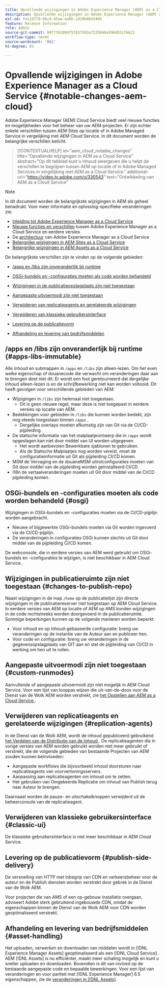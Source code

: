 ```yaml
---
title: Opvallende wijzigingen in Adobe Experience Manager (AEM) as a Cloud Service
description: Opvallende wijzigingen in Adobe Experience Manager (AEM) as a Cloud Service.
exl-id: fe11d779-66cd-45aa-aa6b-c819b88d2405
feature: Release Information
role: Admin
source-git-commit: 90f7f6209df5f837583a7225940a5984551f6622
workflow-type: tm+mt
source-wordcount: '862'
ht-degree: 6%

---
```


# Opvallende wijzigingen in Adobe Experience Manager as a Cloud Service {#notable-changes-aem-cloud}

Adobe Experience Manager (AEM) Cloud Service biedt veel nieuwe functies en mogelijkheden voor het beheer van uw AEM-projecten. Er zijn echter enkele verschillen tussen AEM Sites op locatie of in Adobe Managed Service in vergelijking met AEM Cloud Service. In dit document worden de belangrijke verschillen belicht.

>[!CONTEXTUALHELP]
>id="aem_cloud_notable_changes"
>title="Opvallende wijzigingen in AEM as a Cloud Service"
>abstract="Op dit tabblad kunt u inhoud weergeven die u helpt de verschillen te begrijpen tussen AEM op locatie of in Adobe Managed Services in vergelijking met AEM as a Cloud Service."
>additional-url="https://video.tv.adobe.com/v/330543" text="Ontwikkeling van AEM as a Cloud Service"


>[!NOTE]
>In dit document worden de belangrijkste wijzigingen in AEM als geheel benadrukt. Voor meer informatie en oplossing-specifieke veranderingen zie:
>
>* [Inleiding tot Adobe Experience Manager as a Cloud Service](/help/overview/introduction.md)
>* [Nieuwe functies en verschillen](/help/overview/what-is-new-and-different.md) tussen Adobe Experience Manager as a Cloud Service en eerdere versies
>* De [architectuur](/help/overview/architecture.md) van Adobe Experience Manager as a Cloud Service
>* [Belangrijke wijzigingen in AEM Sites as a Cloud Service](/help/sites-cloud/sites-cloud-changes.md)
>* [Belangrijke wijzigingen in AEM Assets as a Cloud Service](/help/assets/assets-cloud-changes.md)

De belangrijkste verschillen zijn te vinden op de volgende gebieden:

* [/apps en /libs zijn onveranderlijk bij runtime](#apps-libs-immutable)

* [OSGi-bundels en -configuraties moeten als code worden behandeld](#osgi)

* [Wijzigingen in de publicatieopslagplaats zijn niet toegestaan](#changes-to-publish-repo)

* [Aangepaste uitvoermodi zijn niet toegestaan](#custom-runmodes)

* [Verwijderen van replicatieagents en gerelateerde wijzigingen](#replication-agents)

* [Verwijderen van klassieke gebruikersinterface](#classic-ui)

* [Levering op de publicatievorm](#publish-side-delivery)

* [Afhandeling en levering van bedrijfsmiddelen](#asset-handling)

## /apps en /libs zijn onveranderlijk bij runtime {#apps-libs-immutable}

Alle inhoud en submappen in `/apps` en `/libs` zijn alleen-lezen. Om het even welke eigenschap of douanecode die verwacht om veranderingen daar aan te brengen doet niet dit. Er wordt een fout geretourneerd dat dergelijke inhoud alleen-lezen is en de schrijfbewerking niet kan worden voltooid. Dit heeft gevolgen voor verschillende gebieden van AEM:

* Wijzigingen in `/libs` zijn helemaal niet toegestaan.
   * Dit is geen nieuwe regel, maar deze is niet toegepast in eerdere versies op locatie van AEM.
* Bedekkingen voor gebieden in `/libs` die kunnen worden bedekt, zijn nog steeds toegestaan binnen `/apps` .
   * Dergelijke overlays moeten afkomstig zijn van Git via de CI/CD-pijpleiding.
* De statische informatie van het malplaatjeontwerp die in `/apps` wordt opgeslagen kan niet door middel van UI worden uitgegeven.
   * Het wordt aanbevolen Bewerkbare sjablonen te gebruiken.
   * Als de Statische Malplaatjes nog worden vereist, moet de configuratieinformatie uit Git als pijpleiding CI/CD komen.
* MSM de Vervaging en de douaneMSM uitrolconfiguraties moeten van Git door middel van de pijpleiding worden geïnstalleerd CI/CD.
* I18n de vertaalveranderingen moeten uit Git door middel van de CI/CD pijpleiding komen.

## OSGi-bundels en -configuraties moeten als code worden behandeld {#osgi}

Wijzigingen in OSGi-bundels en -configuraties moeten via de CI/CD-pijplijn worden aangebracht.

* Nieuwe of bijgewerkte OSGi-bundels moeten via Git worden ingevoerd via de CI/CD-pijplijn.
* De veranderingen in configuraties OSGi kunnen slechts uit Git door middel van de pijpleiding CI/CD komen.

De webconsole, die in eerdere versies van AEM werd gebruikt om OSGi-bundels en -configuraties te wijzigen, is niet beschikbaar in AEM Cloud Service.

## Wijzigingen in publicatieruimte zijn niet toegestaan {#changes-to-publish-repo}

Naast wijzigingen in de map `/home` op de publicatielijst zijn directe wijzigingen in de publicatiereserver niet toegestaan op AEM Cloud Service. In eerdere versies van AEM op locatie of AEM op AMS konden wijzigingen in de code rechtstreeks worden doorgevoerd in de publicatieruimte. Sommige beperkingen kunnen op de volgende manieren worden beperkt:

* Voor inhoud en op inhoud-gebaseerde configuratie: breng uw veranderingen op de instantie van de Auteur aan en publiceer hen.
* Voor code en configuratie: breng uw veranderingen in de gegevensopslagplaats van GIT aan en stel de pijpleiding van CI/CD in werking om hen uit te rollen.

## Aangepaste uitvoermodi zijn niet toegestaan {#custom-runmodes}

Aanvullende of aangepaste uitvoermodi zijn niet mogelijk in AEM Cloud Service. Voor een lijst van looppas wijzen die uit-van-de-doos voor de Dienst van de Wolk AEM worden verstrekt, zie [ het Opstellen aan AEM as a Cloud Service ](/help/implementing/deploying/overview.md#runmodes).

## Verwijderen van replicatieagents en gerelateerde wijzigingen {#replication-agents}

In de Dienst van de Wolk AEM, wordt de inhoud gepubliceerd gebruikend [ het Verdelen van de Distributie van de Inhoud ](https://sling.apache.org/documentation/bundles/content-distribution.html). De replicatieagenten die in vorige versies van AEM worden gebruikt worden niet meer gebruikt of verstrekt, die de volgende gebieden van bestaande Projecten van AEM zouden kunnen beïnvloeden:

* Aangepaste workflows die bijvoorbeeld inhoud doorsturen naar replicatieagents van voorvertoningsservers.
* Aanpassing aan replicatieagenten om inhoud om te zetten.
* Het gebruiken van Omgekeerde Replicatie om inhoud van Publish terug naar Auteur te brengen.

Daarnaast worden de pauze- en uitschakelknoppen verwijderd uit de beheerconsole van de replicatieagent.

## Verwijderen van klassieke gebruikersinterface {#classic-ui}

De klassieke gebruikersinterface is niet meer beschikbaar in AEM Cloud Service.

## Levering op de publicatievorm {#publish-side-delivery}

De versnelling van HTTP met inbegrip van CDN en verkeersbeheer voor de auteur en de Publish diensten worden verstrekt door gebrek in de Dienst van de Wolk AEM.

Voor projecten die van AMS of een op-gebouw installatie overgaan, adviseert Adobe sterk gebruikend ingebouwde CDN, omdat de eigenschappen binnen de Dienst van de Wolk AEM voor CDN worden geoptimaliseerd verstrekt.

## Afhandeling en levering van bedrijfsmiddelen {#asset-handling}

Het uploaden, verwerken en downloaden van middelen wordt in [!DNL Experience Manager Assets] geoptimaliseerd als een [!DNL Cloud Service] . AEM [!DNL Assets] is nu efficiënter, maakt meer schaling mogelijk en kunt u sneller uploaden en downloaden. Bovendien is dit van invloed op de bestaande aangepaste code en bepaalde bewerkingen. Voor een lijst van veranderingen en voor pariteit met [!DNL Experience Manager] 6.5 eigenschappen, zie de [ veranderingen in  [!DNL Assets]](/help/assets/assets-cloud-changes.md).
